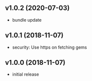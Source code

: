 ## v1.0.2 (2020-07-03)

- bundle update

## v1.0.1 (2018-11-07)

- security: Use https on fetching gems

## v1.0.0 (2018-11-07)

- initial release
